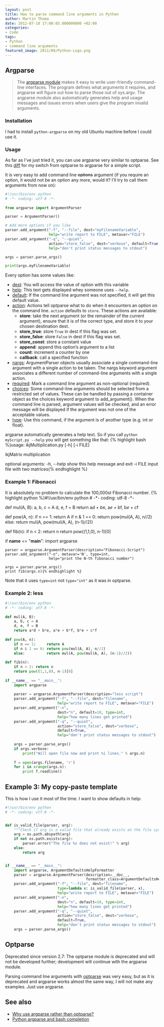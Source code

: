 ```yaml
---
layout: post
title: How to parse command line arguments in Python
author: Martin Thoma
date: 2012-07-18 17:00:03.000000000 +02:00
categories:
- Code
tags:
- Python
- command line arguments
featured_image: 2011/09/Python-Logo.png
---
```

<h2>Argparse</h2>
<blockquote>The <a href="http://docs.python.org/library/argparse.html">argparse module</a> makes it easy to write user-friendly command-line interfaces. The program defines what arguments it requires, and argparse will figure out how to parse those out of sys.argv. The argparse module also automatically generates help and usage messages and issues errors when users give the program invalid arguments.</blockquote>

<h3>Installation</h3>
I had to install <code>python-argparse</code> on my old Ubuntu machine before I could use it.

<h3>Usage</h3>
As far as I've just tried it, you can use argparse very similar to optparse. See this <a href="https://github.com/MartinThoma/matrix-multiplication/commit/7af938c54fd2effee3efe74352b76f01d2e817e5#Python/ikjMultiplication.py">diff</a> for my switch from optparse to argparse for a simple script.

It is very easy to add command line <del>options</del> argument (if you require an option, it would not be an option any more, would it? I'll try to call them arguments from now on):

```python
#!/usr/bin/env python
# -*- coding: utf-8 -*-
 
from argparse import ArgumentParser

parser = ArgumentParser()

# Add more options if you like
parser.add_argument("-f", "--file", dest="myFilenameVariable",
                    help="write report to FILE", metavar="FILE")
parser.add_argument("-q", "--quiet",
                    action="store_false", dest="verbose", default=True,
                    help="don't print status messages to stdout")

args = parser.parse_args()

print(args.myFilenameVariable)
```

Every option has some values like:
<ul>
  <li><a href="http://docs.python.org/library/argparse.html#dest">dest</a>: You will access the value of option with this variable</li>
  <li><a href="http://docs.python.org/library/argparse.html#help">help</a>: This text gets displayed whey someone uses <code>--help</code>.</li>
  <li><a href="http://docs.python.org/library/argparse.html#default">default</a>: If the command line argument was not specified, it will get this default value.</li>
  <li><a href="http://docs.python.org/library/argparse.html#action">action</a>: Actions tell optparse what to do when it encounters an option on the command line. <code>action</code> defaults to <code>store</code>. These actions are available:
    <ul>
      <li><strong>store</strong>: take the next argument (or the remainder of the current argument), ensure that it is of the correct type, and store it to your chosen destination dest.</li>
      <li><strong>store_true</strong>: store <code>True</code> in dest if this flag was set.</li>
      <li><strong>store_false</strong>: store <code>False</code> in dest if this flag was set.</li>
      <li><strong>store_const</strong>: store a constant value</li>
      <li><strong>append</strong>: append this option&rsquo;s argument to a list</li>
      <li><strong>count</strong>: increment a counter by one</li>
      <li><strong>callback</strong>: call a specified function</li>
    </ul>
  </li>
  <li><a href="http://docs.python.org/library/argparse.html#nargs">nargs</a>: ArgumentParser objects usually associate a single command-line argument with a single action to be taken. The nargs keyword argument associates a different number of command-line arguments with a single action.</li>
  <li><a href="http://docs.python.org/library/argparse.html#required">required</a>: Mark a command line argument as non-optional (required).</li>
  <li><a href="http://docs.python.org/library/argparse.html#choices">choices</a>: Some command-line arguments should be selected from a restricted set of values. These can be handled by passing a container object as the choices keyword argument to add_argument(). When the command line is parsed, argument values will be checked, and an error message will be displayed if the argument was not one of the acceptable values.</li>
  <li><a href="http://docs.python.org/library/argparse.html#type">type</a>: Use this command, if the argument is of another type (e.g. int or float).</li>
</ul>

argparse automatically generates a help text. So if you call <code>python myScript.py --help</code> you will get something like that:
{% highlight bash %}usage: ikjMultiplication.py [-h] [-i FILE]

ikjMatrix multiplication

optional arguments:
  -h, --help  show this help message and exit
  -i FILE     input file with two matrices{% endhighlight %}

<h3>Example 1: Fibonacci</h3>
It is absolutely no problem to calculate the 100,000st Fibonacci number.
{% highlight python %}#!/usr/bin/env python
# -*- coding: utf-8 -*-

def mul(A, B):
    a, b, c = A
    d, e, f = B
    return a*d + b*e, a*e + b*f, b*e + c*f

def pow(A, n):
    if n == 1:     return A
    if n & 1 == 0: return pow(mul(A, A), n//2)
    else:          return mul(A, pow(mul(A, A), (n-1)//2))

def fib(n):
    if n < 2: return n
    return pow((1,1,0), n-1)[0]

if __name__ == "__main__":
    import argparse

    parser = argparse.ArgumentParser(description="Fibonacci-Script")
    parser.add_argument("-n", metavar='N', type=int,
                        help="print the N-th fibonacci number")

    args = parser.parse_args()
    print fib(args.n){% endhighlight %}

Note that it uses <code>type=int</code> not <code>type="int"</code> as it was in optparse. 

<h3>Example 2: less</h3>

```python
#!/usr/bin/env python
# -*- coding: utf-8 -*-
 
def mul(A, B):
    a, b, c = A
    d, e, f = B
    return a*d + b*e, a*e + b*f, b*e + c*f
 
def pow(A, n):
    if n == 1:     return A
    if n & 1 == 0: return pow(mul(A, A), n//2)
    else:          return mul(A, pow(mul(A, A), (n-1)//2))
 
def fib(n):
    if n < 2: return n
    return pow((1,1,0), n-1)[0]
 
if __name__ == "__main__":
    import argparse
 
    parser = argparse.ArgumentParser(description="less script")
    parser.add_argument("-f", "--file", dest="filename",
                        help="write report to FILE", metavar="FILE")
    parser.add_argument("-n", 
                        dest="n", default=10, type=int, 
                        help="how many lines get printed")
    parser.add_argument("-q", "--quiet",
                        action="store_false", dest="verbose",
                        default=True,
                        help="don't print status messages to stdout")
 
    args = parser.parse_args()
    if args.verbose:
        print("Will open file now and print %i lines." % args.n)
       
    f = open(args.filename, 'r')
    for i in xrange(args.n):
        print f.readline()
```

## Example 3: My copy-paste template

This is how I use it most of the time. I want to show defaults in help:

```python
#!/usr/bin/env python
# -*- coding: utf-8 -*-


def is_valid_file(parser, arg):
    """Check if arg is a valid file that already exists on the file system."""
    arg = os.path.abspath(arg)
    if not os.path.exists(arg):
        parser.error("The file %s does not exist!" % arg)
    else:
        return arg


if __name__ == "__main__":
    import argparse, ArgumentDefaultsHelpFormatter
    parser = argparse.ArgumentParser(description=__doc__,
                                     formatter_class=ArgumentDefaultsHelpFormatter)
    parser.add_argument("-f", "--file", dest="filename",
                        type=lambda x: is_valid_file(parser, x),
                        help="write report to FILE", metavar="FILE")
    parser.add_argument("-n", 
                        dest="n", default=10, type=int, 
                        help="how many lines get printed")
    parser.add_argument("-q", "--quiet",
                        action="store_false", dest="verbose",
                        default=True,
                        help="don't print status messages to stdout")
    args = parser.parse_args()
```


<h2>Optparse</h2>
<div class="info">Deprecated since version 2.7: The optparse module is deprecated and will not be developed further; development will continue with the argparse module.</div>

Parsing command line arguments with <a href="http://docs.python.org/library/optparse.html">optparse</a> was very easy, but as it is deprecated and argparse works almost the same way, I will not make any examples. Just use argparse.

<h2>See also</h2>
<ul>
  <li><a href="http://stackoverflow.com/q/3217673/562769">Why use argparse rather than optparse?</a></li>
  <li><a href="http://stackoverflow.com/q/8387924/562769">Python argparse and bash completion</a></li>
</ul>
